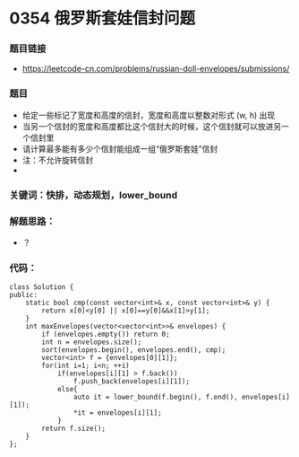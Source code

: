 # 0354 俄罗斯套娃信封问题
### 题目链接
- https://leetcode-cn.com/problems/russian-doll-envelopes/submissions/

### 题目
- 给定一些标记了宽度和高度的信封，宽度和高度以整数对形式 (w, h) 出现
- 当另一个信封的宽度和高度都比这个信封大的时候，这个信封就可以放进另一个信封里
- 请计算最多能有多少个信封能组成一组“俄罗斯套娃”信封
- 注：不允许旋转信封
- 
### 关键词：快排，动态规划，lower_bound

### 解题思路：
- ？

### 代码：
```
class Solution {
public:
    static bool cmp(const vector<int>& x, const vector<int>& y) {
        return x[0]<y[0] || x[0]==y[0]&&x[1]>y[1];
    }
    int maxEnvelopes(vector<vector<int>>& envelopes) {
        if (envelopes.empty()) return 0;
        int n = envelopes.size();
        sort(envelopes.begin(), envelopes.end(), cmp);
        vector<int> f = {envelopes[0][1]};
        for(int i=1; i<n; ++i)
            if(envelopes[i][1] > f.back())
                f.push_back(envelopes[i][1]);
            else{
                auto it = lower_bound(f.begin(), f.end(), envelopes[i][1]);
                *it = envelopes[i][1];
            }
        return f.size();
    }
};
```
